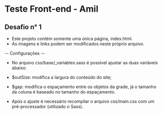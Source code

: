 # Teste Front-end - Amil

## Desafio n° 1

- Este projeto contém somente uma única página, index.html.
- As imagens e links podem ser modificados neste próprio arquivo.


-- Configurações --

- No arquivo css/base/_variables.sass é possível ajustar as duas variáveis abaixo:

- $outSize: modifica a largura do conteúdo do site;
- $gap: modifica o espaçamento entre os objetos da grade, já o tamanho da coluna é baseado no tamanho do espaçamento.

- Após o ajuste é necessário recompilar o arquivo css/main.css com um pré-processador (utilizado o Sass).